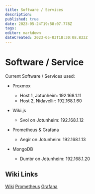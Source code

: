 ```yaml
---
title: Software / Services
description: 
published: true
date: 2023-05-24T19:58:07.778Z
tags: 
editor: markdown
dateCreated: 2023-05-03T18:30:08.833Z
---
```


# Software / Service
Current Software / Services used:

* Proxmox
	* Host 1, Jotunheim: 192.168.1.11
	* Host 2, Nidavellir: 192.168.1.60
* Wiki.js
	* Svol on Jotunheim: 192.168.1.12
* Prometheus & Grafana
  * Aegir on Jotunheim: 192.168.1.13

* MongoDB
	* Dumbr on Jotunheim: 192.168.1.20


## Wiki Links
[Wiki](/setup/software/wikijs)
[Prometheus](/setup/software/prometheus)
[Grafana](/setup/software/grafana)
